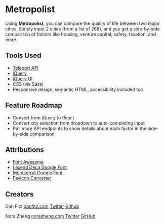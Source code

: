 # Metropolist

Using **Metropolist**, you can compare the quality of life between two major cities. Simply input 2 cities (from a list of 266), and you get a side-by-side comparison of factors like housing, venture capital, safety, taxation, and more.

## Tools Used

- [Teleport API](https://developers.teleport.org/api/)
- [jQuery](https://api.jquery.com/)
- [jQuery UI](https://api.jqueryui.com/)
- CSS (via Sass)
- Responsive design, semantic HTML, accessibility included too

## Feature Roadmap

- Convert from jQuery to React
- Convert city selection from dropdown to auto-completing input
- Pull more API endpoints to show details about each factor in the side-by-side comparison

## Attributions

- [Font Awesome](https://fontawesome.com/)
- [Lexend Deca Google Font](https://fonts.google.com/specimen/Lexend+Deca)
- [Montserrat Google Font](https://fonts.google.com/specimen/Montserrat)
- [Favicon Converter](https://favicon.io/favicon-converter/)

## Creators

Dan Fitz
[danfitz.com](https://danfitz.com)
[Twitter](https://twitter.com/_danfitz)
[Github](https://github.com/danfitz)

Nora Zheng
[norazheng.com](https://norazheng.com)
[Twitter](https://twitter.com/nuozheng)
[GitHub](https://github.com/norazheng)
